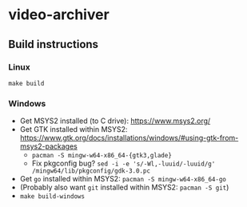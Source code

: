 # video-archiver

## Build instructions

### Linux

`make build`

### Windows

- Get MSYS2 installed (to C drive): https://www.msys2.org/
- Get GTK installed within MSYS2: https://www.gtk.org/docs/installations/windows/#using-gtk-from-msys2-packages
  - `pacman -S mingw-w64-x86_64-{gtk3,glade}`
  - Fix pkgconfig bug? `sed -i -e 's/-Wl,-luuid/-luuid/g' /mingw64/lib/pkgconfig/gdk-3.0.pc`
- Get `go` installed within MSYS2: `pacman -S mingw-w64-x86_64-go`
- (Probably also want `git` installed within MSYS2: `pacman -S git`)
- `make build-windows`
